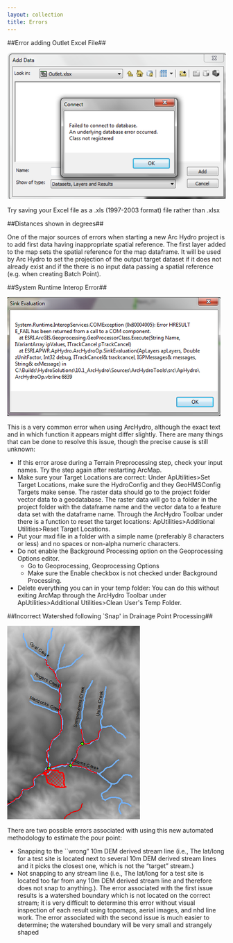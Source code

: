 ```yaml
---
layout: collection
title: Errors
---
```


##Error adding Outlet Excel File##

<a href="/pictures/OutletError.png"><img src="/pictures/OutletError.png"></a>

Try saving your Excel file as a .xls (1997-2003 format) file rather than .xlsx

##Distances shown in degrees##

One of the major sources of errors when starting a new Arc Hydro project is to add first data having 
inappropriate spatial reference. The first layer added to the map sets the spatial reference for the map 
dataframe. It will be used by Arc Hydro to set the projection of the output target dataset if it does not 
already exist and if the there is no input data passing a spatial reference (e.g. when creating Batch 
Point). 

##System Runtime Interop Error##

<a href="/pictures/Error1.png"><img src="/pictures/Error1.png"></a>

This is a very common error when using ArcHydro, although the exact text and in which function it appears might differ slightly. There are many things that can be done to resolve this issue, though the precise cause is still unknown:

- If this error arose during a Terrain Preprocessing step, check your input names. Try the step again after restarting ArcMap.
- Make sure your Target Locations are correct: Under ApUtilities$>$Set Target Locations, make sure the HydroConfig and they GeoHMSConfig Targets make sense. The raster data should go to the project folder vector data to a geodatabase. The raster data will go to a folder in the project folder with the dataframe name and the vector data to a feature data set with the dataframe name. Through the ArcHydro Toolbar under there is a function to reset the target locations: ApUtilities$>$Additional Utilities$>$Reset Target Locations.
- Put your mxd file in a folder with a simple name (preferably 8 characters or less) and no spaces or non-alpha numeric characters.
- Do not enable the Background Processing option on the Geoprocessing Options editor. 
     - Go to Geoprocessing, Geoprocessing Options
     - Make sure the Enable checkbox is not checked under Background Processing.
- Delete everything you can in your temp folder: You can do this without exiting ArcMap through the ArcHydro Toolbar under ApUtilities>Additional Utilities>Clean User's Temp Folder.



##Incorrect Watershed following `Snap' in Drainage Point Processing##

<a href="/pictures/ErrorSnap.png"><img src="/pictures/ErrorSnap.png"></a>

There are two possible errors associated with using this new automated methodology to estimate the pour point: 

- Snapping to the ``wrong” 10m DEM derived stream line (i.e., The lat/long for a test site is located next to several 10m DEM derived stream lines and it picks the closest one, which is not the “target” stream.)
- Not snapping to any stream line (i.e., The lat/long for a test site is located too far from any 10m DEM
derived stream line and therefore does not snap to anything.).  The error associated with the first issue
results is a watershed boundary which is not located on the correct stream; it is very difficult to determine
this error without visual inspection of each result using topomaps, aerial images, and nhd line work.  The
error associated with the second issue is much easier to determine; the watershed boundary will be very
small and strangely shaped


